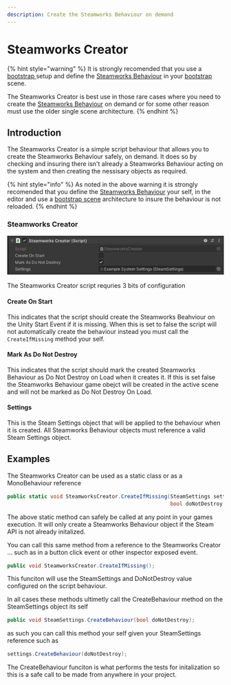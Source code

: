 ```yaml
---
description: Create the Steamworks Behaviour on demand
---
```


# Steamworks Creator

{% hint style="warning" %}
It is strongly recomended that you use a [bootstrap ](../../../company/concepts/bootstrap-scene.md)setup and define the [Steamworks Behaviour](steamworks-behaviour.md) in your [bootstrap](../../../company/concepts/bootstrap-scene.md) scene.&#x20;

The Steamworks Creator is best use in those rare cases where you need to create the [Steamworks Behaviour](steamworks-behaviour.md) on demand or for some other reason must use the older single scene architecture.
{% endhint %}

## Introduction

The Steamworks Creator is a simple script behaviour that allows you to create the Steamworks Behaviour safely, on demand. It does so by checking and insuring there isn't already a Steamworks Behaviour acting on the system and then creating the nessisary objects as required.

{% hint style="info" %}
As noted in the above warning it is strongly recomended that you define the [Steamworks Behaviour](steamworks-behaviour.md) your self, in the editor and use a [bootstrap scene](../../../company/concepts/bootstrap-scene.md) architecture to insure the behaviour is not reloaded.
{% endhint %}

### Steamworks Creator

![](<../../../.gitbook/assets/image (138).png>)

The Steamworks Creator script requries 3 bits of configuration

#### Create On Start

This indicates that the script should create the Steamworks Beahviour on the Unity Start Event if it is missing. When this is set to false the script will not automatically create the behaviour instead you must call the `CreateIfMissing` method your self.

#### Mark As Do Not Destroy

This indicates that the script should mark the created Steamworks Behaviour as Do Not Destroy on Load when it creates it. If this is set false the Steamworks Behaviour game obejct will be created in the active scene and will not be marked as Do Not Destroy On Load.

#### Settings

This is the Steam Settings object that will be applied to the behaviour when it is created. All Steamworks Behaviour objects must reference a valid Steam Settings object.

## Examples

The Steamworks Creator can be used as a static class or as a MonoBehaviour reference

```csharp
public static void SteamworksCreator.CreateIfMissing(SteamSettings settings,
                                                     bool doNotDestroy);
```

The above static method can safely be called at any point in your games execution. It will only create a Steamworks Behaviour object if the Steam API is not already initalized.

You can call this same method from a reference to the Steamworks Creator ... such as in a button click event or other inspector exposed event.

```csharp
public void SteamworksCreator.CreateIfMissing();
```

This funciton will use the SteamSettings and DoNotDestroy value configured on the script behaviour.

In all cases these methods ultimetly call the CreateBehaviour method on the SteamSettings object its self

```csharp
public void SteamSettings.CreateBehaviour(bool doNotDestroy);
```

as such you can call this method your self given your SteamSettings reference such as

```csharp
settings.CreateBehaviour(doNotDestroy);
```

The CreateBehaviour funciton is what performs the tests for initalization so this is a safe call to be made from anywhere in your project.
